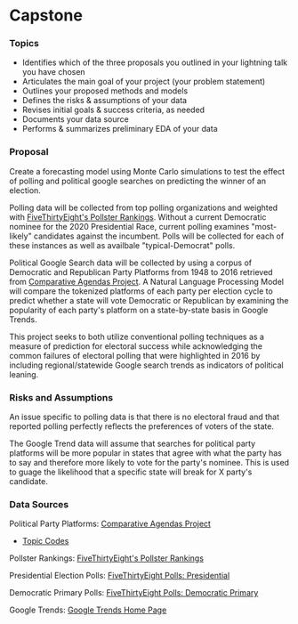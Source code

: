 # Capstone

### Topics

- Identifies which of the three proposals you outlined in your lightning talk you have chosen
- Articulates the main goal of your project (your problem statement)
- Outlines your proposed methods and models
- Defines the risks & assumptions of your data
- Revises initial goals & success criteria, as needed
- Documents your data source
- Performs & summarizes preliminary EDA of your data

### Proposal

Create a forecasting model using Monte Carlo simulations to test the effect of polling and political google searches on predicting the winner of an election. 

Polling data will be collected from top polling organizations and weighted with [FiveThirtyEight's Pollster Rankings](https://projects.fivethirtyeight.com/pollster-ratings/). Without a current Democratic nominee for the 2020 Presidential Race, current polling examines "most-likely" candidates against the incumbent. Polls will be collected for each of these instances as well as availbale "typical-Democrat" polls.

Political Google Search data will be collected by using a corpus of Democratic and Republican Party Platforms from 1948 to 2016 retrieved from [Comparative Agendas Project](https://www.comparativeagendas.net/datasets_codebooks). A Natural Language Processing Model will compare the tokenized platforms of each party per election cycle to predict whether a state will vote Democratic or Republican by examining the popularity of each party's platform on a state-by-state basis in Google Trends.

This project seeks to both utilize conventional polling techniques as a measure of prediction for electoral success while acknowledging the common failures of electoral polling that were highlighted in 2016 by including regional/statewide Google search trends as indicators of political leaning.

### Risks and Assumptions

An issue specific to polling data is that there is no electoral fraud and that reported polling perfectly reflects the preferences of voters of the state.

The Google Trend data will assume that searches for political party platforms will be more popular in states that agree with what the party has to say and therefore more likely to vote for the party's nominee. This is used to guage the likelihood that a specific state will break for X party's candidate.

### Data Sources

Political Party Platforms:
[Comparative Agendas Project](https://www.comparativeagendas.net/datasets_codebooks)
- [Topic Codes](https://www.comparativeagendas.net/pages/master-codebook)

Pollster Rankings:
[FiveThirtyEight's Pollster Rankings](https://projects.fivethirtyeight.com/pollster-ratings/)

Presidential Election Polls:
[FiveThirtyEight Polls: Presidential](https://projects.fivethirtyeight.com/polls/president-general/)

Democratic Primary Polls:
[FiveThirtyEight Polls: Democratic Primary](https://projects.fivethirtyeight.com/polls/president-primary-d/)

Google Trends:
[Google Trends Home Page](https://trends.google.com/trends/?geo=US)